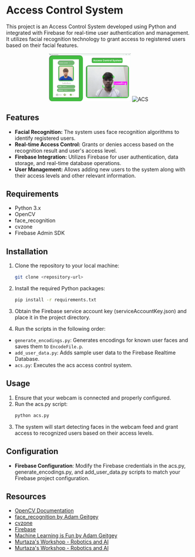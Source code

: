 # Access Control System

This project is an Access Control System developed using Python and integrated with Firebase for real-time user authentication and management. It utilizes facial recognition technology to grant access to registered users based on their facial features.

<div style="text-align:center">
    <img src="./userAccessSnap.png" alt="Access Control System" width="44%" height="44%">
    <img src="./ACS.gif" alt="ACS" width="45%" height="45%">
</div>

## Features

- **Facial Recognition:** The system uses face recognition algorithms to identify registered users.
- **Real-time Access Control:** Grants or denies access based on the recognition result and user's access level.
- **Firebase Integration:** Utilizes Firebase for user authentication, data storage, and real-time database operations.
- **User Management:** Allows adding new users to the system along with their access levels and other relevant information.

## Requirements

- Python 3.x
- OpenCV
- face_recognition
- cvzone
- Firebase Admin SDK

## Installation

1. Clone the repository to your local machine:

   ```bash
   git clone <repository-url>


2. Install the required Python packages:

    ```bash
    pip install -r requirements.txt


3. Obtain the Firebase service account key (serviceAccountKey.json) and place it in the project directory.

4. Run the scripts in the following order:
* `generate_encodings.py`: Generates encodings for known user faces and saves them to `EncodeFile.p`.
* `add_user_data.py`: Adds sample user data to the Firebase Realtime Database.
* `acs.py`: Executes the acs access control system.


## Usage

1. Ensure that your webcam is connected and properly configured.
2. Run the acs.py script:
    ```bash
    python acs.py
3. The system will start detecting faces in the webcam feed and grant access to recognized users based on their access levels.

## Configuration

* **Firebase Configuration**: Modify the Firebase credentials in the acs.py, generate_encodings.py, and add_user_data.py scripts to match your Firebase project configuration.

## Resources

* [OpenCV Documentation](https://opencv.org/)
* [face_recognition by Adam Geitgey](https://github.com/ageitgey/face_recognition)
* [cvzone](https://github.com/cvzone/cvzone)
* [Firebase](https://firebase.google.com/)
* [Machine Learning is Fun by Adam Geitgey](https://medium.com/@ageitgey/machine-learning-is-fun-80ea3ec3c471)
* [Murtaza's Workshop - Robotics and AI ](https://www.youtube.com/@murtazasworkshop)
* [Murtaza's Workshop - Robotics and AI ](https://www.youtube.com/@murtazasworkshop)